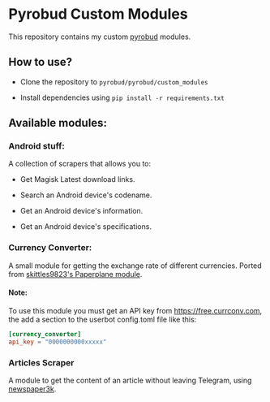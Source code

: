 # Pyrobud Custom Modules

This repository contains my custom [pyrobud](https://github.com/kdrag0n/pyrobud) modules.



## How to use?

- Clone the repository to `pyrobud/pyrobud/custom_modules`

- Install dependencies using `pip install -r requirements.txt`



## Available modules:

### Android stuff:

A collection of scrapers that allows you to:

- Get Magisk Latest download links.

- Search an Android device's codename.

- Get an Android device's information.

- Get an Android device's specifications.

### Currency Converter:

A small module for getting the exchange rate of different currencies. Ported from [skittles9823's Paperplane module](https://github.com/RaphielGang/Telegram-Paperplane/commit/bdcea6116ec3c843297e6fdc0e58911656089401).

#### Note:

To use this module you must get an API key from https://free.currconv.com, the add a section to the userbot config.toml file like this:

```toml
[currency_converter]
api_key = "0000000000xxxxx"
```

### Articles Scraper

A module to get the content of an article without leaving Telegram, using [newspaper3k](https://github.com/codelucas/newspaper).
